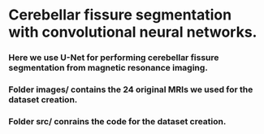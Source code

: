 # Cerebellar fissure segmentation with convolutional neural networks.

### Here we use U-Net for performing cerebellar fissure segmentation from magnetic resonance imaging.

### Folder images/ contains the 24 original MRIs we used for the dataset creation.
### Folder src/ conrains the code for the dataset creation.